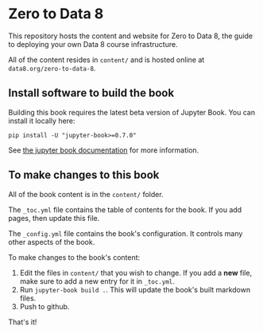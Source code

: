 # Zero to Data 8

This repository hosts the content and website for Zero to Data 8,
the guide to deploying your own Data 8 course infrastructure.

All of the content resides in `content/` and is hosted online
at `data8.org/zero-to-data-8`.

## Install software to build the book

Building this book requires the latest beta version of Jupyter Book. You can
install it locally here:

```
pip install -U "jupyter-book>=0.7.0"
```

See [the jupyter book documentation](https://jupyterbook.org) for more information.

## To make changes to this book

All of the book content is in the `content/` folder.

The `_toc.yml` file contains
the table of contents for the book. If you add pages, then update this file.

The `_config.yml` file contains the book's configuration. It controls many other
aspects of the book.

To make changes to the book's content:

1. Edit the files in `content/` that you wish to change. If you add a **new**
   file, make sure to add a new entry for it in `_toc.yml`.
2. Run `jupyter-book build .`. This will update the book's built markdown files.
3. Push to github.

That's it!
